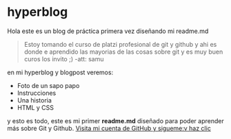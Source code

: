 # hyperblog 
Hola este es un blog de práctica primera vez diseñando mi readme.md

>Estoy tomando el curso de platzi profesional de git y github y ahi es donde e aprendido las mayorias de las cosas sobre git y es muy buen curos los invito ;)
> -att: samu

en mi hyperblog y blogpost veremos:

- Foto de un sapo papo
- Instrucciones
- Una historia
- HTML y CSS

y esto es todo, este es mi primer **readme.md** diseñado para poder aprender más sobre Git y Github. [Visita mi cuenta de GitHub y sigueme:v haz clic ](https://github.com/SamuelGomez6 "visita mi cuenta de GitHub y sigueme:v haz clic ")